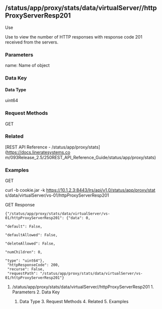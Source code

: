 ## /status/app/proxy/stats/data/virtualServer/<name>/httpProxyServerResp201

Use

Use to view the number of HTTP responses with response code 201 received from
the servers.

### Parameters

name: Name of object

### Data Key

#### Data Type

uint64

### Request Methods

GET

### Related

[REST API Reference - /status/app/proxy/stats](https://docs.lineratesystems.co
m/093Release_2.5/250REST_API_Reference_Guide/status/app/proxy/stats)

### Examples

GET

curl -b cookie.jar -k https://10.1.2.3:8443/lrs/api/v1.0/status/app/proxy/stat
s/data/virtualServer/vs-01/httpProxyServerResp201

GET Response

    
    {"/status/app/proxy/stats/data/virtualServer/vs-01/httpProxyServerResp201": {"data": 0,
                                                                               "default": False,
                                                                               "defaultAllowed": False,
                                                                               "deleteAllowed": False,
                                                                               "numChildren": 0,
                                                                               "type": "uint64"},
     "httpResponseCode": 200,
     "recurse": False,
     "requestPath": "/status/app/proxy/stats/data/virtualServer/vs-01/httpProxyServerResp201"}
    

  1. /status/app/proxy/stats/data/virtualServer/<name>/httpProxyServerResp201
    1. Parameters
    2. Data Key
      1. Data Type
    3. Request Methods
    4. Related
    5. Examples

